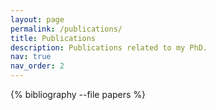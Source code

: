 ```yaml
---
layout: page
permalink: /publications/
title: Publications
description: Publications related to my PhD.
nav: true
nav_order: 2
---
```


<!-- _pages/publications.md -->

<!-- Bibsearch Feature 

{% include bib_search.liquid %}-->

<div class="publications">

{% bibliography --file papers %}

</div>
